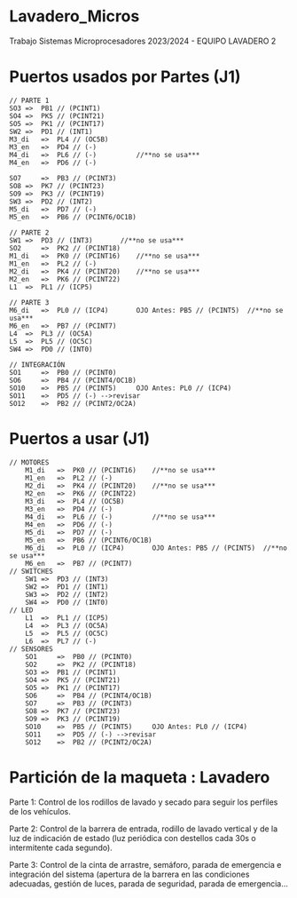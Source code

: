 # Lavadero_Micros
Trabajo Sistemas Microprocesadores 2023/2024 - EQUIPO LAVADERO 2

# Puertos usados por Partes (J1)
	// PARTE 1
	SO3	=>	PB1 // (PCINT1)
	SO4	=>	PK5 // (PCINT21)
	SO5	=>	PK1 // (PCINT17)
	SW2	=>	PD1 // (INT1)
	M3_di	=>	PL4 // (OC5B)
	M3_en	=>	PD4 // (-)
	M4_di	=>	PL6 // (-)  		//**no se usa***
	M4_en	=>	PD6 // (-)	
	
	SO7 	=>	PB3 // (PCINT3)
	SO8	=>	PK7 // (PCINT23)
	SO9	=>	PK3 // (PCINT19)
	SW3	=>	PD2 // (INT2)
	M5_di	=>	PD7 // (-)
	M5_en	=>	PB6 // (PCINT6/OC1B)
	  
	// PARTE 2
	SW1	=>	PD3 // (INT3)		//**no se usa***
	SO2 	=>	PK2 // (PCINT18)
	M1_di	=>	PK0 // (PCINT16)	//**no se usa***
	M1_en	=>	PL2 // (-) 
	M2_di	=>	PK4 // (PCINT20)	//**no se usa***
	M2_en	=>	PK6 // (PCINT22)
	L1 	=>	PL1 // (ICP5)
	
	// PARTE 3
	M6_di	=>	PL0 // (ICP4)		OJO Antes: PB5 // (PCINT5)	//**no se usa***
	M6_en	=>	PB7 // (PCINT7)
	L4 	=>	PL3 // (OC5A)	
	L5 	=>	PL5 // (OC5C)	
	SW4	=>	PD0 // (INT0)
	  
	// INTEGRACIÓN
	SO1 	=>	PB0 // (PCINT0)
	SO6 	=>	PB4 // (PCINT4/OC1B)
	SO10 	=>	PB5 // (PCINT5)		OJO Antes: PL0 // (ICP4)
	SO11 	=>	PD5 // (-) -->revisar
	SO12 	=>	PB2 // (PCINT2/OC2A)

# Puertos a usar (J1)
	// MOTORES
		M1_di	=>	PK0 // (PCINT16)	//**no se usa***
		M1_en	=>	PL2 // (-)  
		M2_di	=>	PK4 // (PCINT20)	//**no se usa***
		M2_en	=>	PK6 // (PCINT22)
		M3_di	=>	PL4 // (OC5B)
  		M3_en	=>	PD4 // (-)
		M4_di	=>	PL6 // (-)  		//**no se usa***
		M4_en	=>	PD6 // (-)
		M5_di	=>	PD7 // (-)
		M5_en	=>	PB6 // (PCINT6/OC1B)
		M6_di	=>	PL0 // (ICP4)		OJO Antes: PB5 // (PCINT5)	//**no se usa***
		M6_en	=>	PB7 // (PCINT7)
	// SWITCHES
		SW1	=>	PD3 // (INT3)
		SW2	=>	PD1 // (INT1)
		SW3	=>	PD2 // (INT2)
		SW4	=>	PD0 // (INT0)
	// LED
		L1 	=>	PL1 // (ICP5)
		L4 	=>	PL3 // (OC5A)	
		L5 	=>	PL5 // (OC5C)	
		L6 	=>	PL7 // (-)
	// SENSORES	
		SO1 	=>	PB0 // (PCINT0)
		SO2 	=>	PK2 // (PCINT18)
 		SO3	=>	PB1 // (PCINT1)
		SO4	=>	PK5 // (PCINT21)
		SO5	=>	PK1 // (PCINT17)
		SO6 	=>	PB4 // (PCINT4/OC1B)
		SO7 	=>	PB3 // (PCINT3)
		SO8	=>	PK7 // (PCINT23)
		SO9	=>	PK3 // (PCINT19)
		SO10 	=>	PB5 // (PCINT5)		OJO Antes: PL0 // (ICP4)
		SO11 	=>	PD5 // (-) -->revisar
		SO12 	=>	PB2 // (PCINT2/OC2A)
  
# Partición de la maqueta : Lavadero
Parte 1: Control de los rodillos de lavado y secado para seguir los perfiles de los vehículos.

Parte 2: Control de la barrera de entrada, rodillo de lavado vertical y de la luz de indicación de estado (luz periódica con destellos cada 30s o intermitente cada segundo).

Parte 3: Control de la cinta de arrastre, semáforo, parada de emergencia e integración del sistema (apertura de la barrera en las condiciones adecuadas, gestión de luces, parada de seguridad, parada de emergencia…
